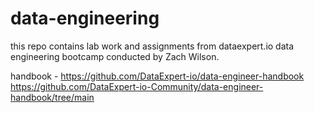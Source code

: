 # data-engineering

this repo contains lab work and assignments from dataexpert.io data engineering bootcamp conducted by Zach Wilson.

handbook - https://github.com/DataExpert-io/data-engineer-handbook
https://github.com/DataExpert-io-Community/data-engineer-handbook/tree/main
